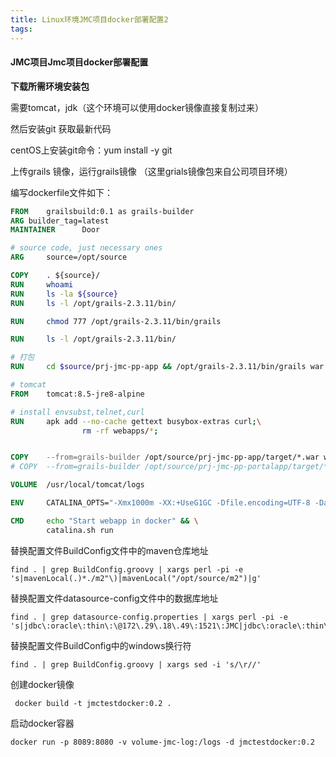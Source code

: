 ```yaml
---
title: Linux环境JMC项目docker部署配置2
tags:
---
```


#### JMC项目Jmc项目docker部署配置

**下载所需环境安装包**

需要tomcat，jdk（这个环境可以使用docker镜像直接复制过来）

然后安装git 获取最新代码

centOS上安装git命令：yum install -y git

上传grails 镜像，运行grails镜像 （这里grials镜像包来自公司项目环境）

编写dockerfile文件如下：

```dockerfile
FROM    grailsbuild:0.1 as grails-builder
ARG builder_tag=latest
MAINTAINER      Door

# source code, just necessary ones
ARG     source=/opt/source

COPY    . ${source}/
RUN     whoami
RUN     ls -la ${source}
RUN     ls -l /opt/grails-2.3.11/bin/

RUN     chmod 777 /opt/grails-2.3.11/bin/grails

RUN     ls -l /opt/grails-2.3.11/bin/

# 打包
RUN     cd $source/prj-jmc-pp-app && /opt/grails-2.3.11/bin/grails war

# tomcat
FROM    tomcat:8.5-jre8-alpine

# install envsubst,telnet,curl
RUN     apk add --no-cache gettext busybox-extras curl;\
                rm -rf webapps/*;


COPY    --from=grails-builder /opt/source/prj-jmc-pp-app/target/*.war webapps/ROOT.war
# COPY  --from=grails-builder /opt/source/prj-jmc-pp-portalapp/target/*.war webapps/protal.war

VOLUME  /usr/local/tomcat/logs

ENV     CATALINA_OPTS="-Xmx1000m -XX:+UseG1GC -Dfile.encoding=UTF-8 -Dapp.logbase=/logstore"

CMD     echo "Start webapp in docker" && \
        catalina.sh run

```

替换配置文件BuildConfig文件中的maven仓库地址

```shell
find . | grep BuildConfig.groovy | xargs perl -pi -e 's|mavenLocal(.)*./m2"\)|mavenLocal("/opt/source/m2")|g'
```

替换配置文件datasource-config文件中的数据库地址

```shell
find . | grep datasource-config.properties | xargs perl -pi -e 's|jdbc\:oracle\:thin\:\@172\.29\.18\.49\:1521\:JMC|jdbc\:oracle\:thin\:\@172\.29\.18\.49\:1521\:JMCRESTORE|g'
```

替换配置文件BuildConfig中的windows换行符

```shell
find . | grep BuildConfig.groovy | xargs sed -i 's/\r//'
```

创建docker镜像

```shell
 docker build -t jmctestdocker:0.2 .
```

启动docker容器 

```shell
docker run -p 8089:8080 -v volume-jmc-log:/logs -d jmctestdocker:0.2
```

